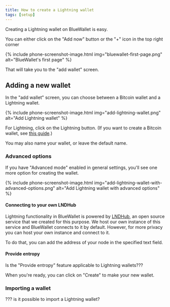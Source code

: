 ```yaml
---
title: How to create a Lightning wallet
tags: [setup]
---
```


Creating a Lightning wallet on BlueWallet is easy.

You can either click on the "Add now" button or the "+" icon in the top right corner

{% include phone-screenshot-image.html img="bluewallet-first-page.png" alt="BlueWallet's first page" %}

That will take you to the "add wallet" screen.

## Adding a new wallet

In the "add wallet" screen, you can choose between a Bitcoin wallet and a Lightning wallet.

{% include phone-screenshot-image.html img="add-lightning-wallet.png" alt="Add Lightning wallet" %}

For Lightning, click on the Lightning button. (If you want to create a Bitcoin wallet, see [this guide](/docs/create-bitcoin-wallet).)

You may also name your wallet, or leave the default name.

<div class="side-note" markdown="1">

### Advanced options

If you have "Advanced mode" enabled in general settings,
you'll see one more option for creating the wallet.

{% include phone-screenshot-image.html img="add-lightning-wallet-with-advanced-options.png" alt="Add Lightning wallet with advanced options" %}

#### Connecting to your own LNDHub

Lightning functionality in BlueWallet is powered by [LNDHub](http://lndhub.io/), an open source service that we created for this purpose. We host our own instance of this service and BlueWallet connects to it by default. However, for more privacy you can host your own instance and connect to it.

To do that, you can add the address of your node in the specified text field.

#### Provide entropy

Is the "Provide entropy" feature applicable to Lightning wallets???

</div>

When you're ready, you can click on "Create" to make your new wallet.

### Importing a wallet

??? is it possible to import a Lightning wallet?
